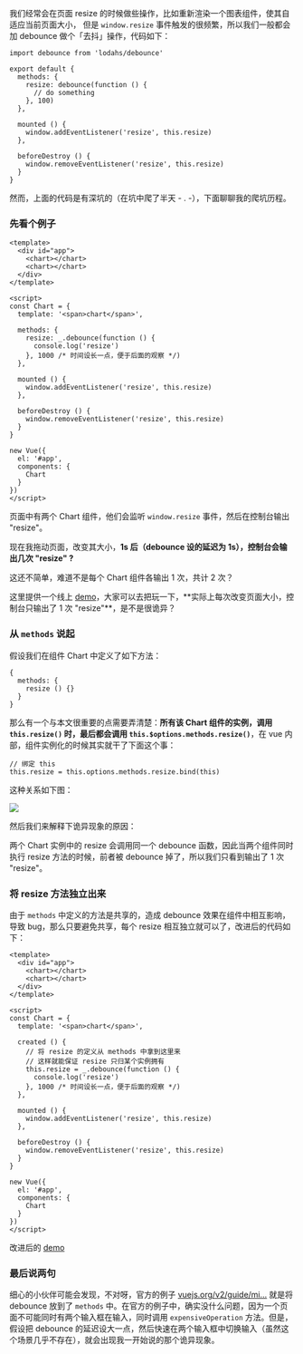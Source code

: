 我们经常会在页面 resize 的时候做些操作，比如重新渲染一个图表组件，使其自适应当前页面大小， 但是 `window.resize` 事件触发的很频繁，所以我们一般都会加 debounce 做个「去抖」操作，代码如下：

```
import debounce from 'lodahs/debounce'

export default {
  methods: {
    resize: debounce(function () {
      // do something
    }, 100)
  },

  mounted () {
    window.addEventListener('resize', this.resize)
  },

  beforeDestroy () {
    window.removeEventListener('resize', this.resize)
  }
}
```

然而，上面的代码是有深坑的（在坑中爬了半天 - . -），下面聊聊我的爬坑历程。

### 先看个例子

```
<template>
  <div id="app">
    <chart></chart>
    <chart></chart>
  </div>
</template>

<script>
const Chart = {
  template: '<span>chart</span>',

  methods: {
    resize: _.debounce(function () {
      console.log('resize')
    }, 1000 /* 时间设长一点，便于后面的观察 */)
  },

  mounted () {
    window.addEventListener('resize', this.resize)
  },

  beforeDestroy () {
    window.removeEventListener('resize', this.resize)
  }
}

new Vue({
  el: '#app',
  components: {
    Chart
  }
})
</script>
```

页面中有两个 Chart 组件，他们会监听 `window.resize` 事件，然后在控制台输出 "resize"。

现在我拖动页面，改变其大小，**1s 后（debounce 设的延迟为 1s），控制台会输出几次 "resize" ?**

这还不简单，难道不是每个 Chart 组件各输出 1 次，共计 2 次？

这里提供一个线上 [demo](https://link.juejin.cn/?target=https%3A%2F%2Fjsfiddle.net%2Fg5jykkrn%2F10%2F "https://jsfiddle.net/g5jykkrn/10/")，大家可以去把玩一下，**实际上每次改变页面大小，控制台只输出了 1 次 "resize"**，是不是很诡异？

### 从 `methods` 说起

假设我们在组件 Chart 中定义了如下方法：

```
{
  methods: {
    resize () {}
  }
}
```

那么有一个与本文很重要的点需要弄清楚：**所有该 Chart 组件的实例，调用 `this.resize()` 时，最后都会调用 `this.$options.methods.resize()`**，在 vue 内部，组件实例化的时候其实就干了下面这个事：

```
// 绑定 this
this.resize = this.options.methods.resize.bind(this)
```

这种关系如下图：

![](https://p1-jj.byteimg.com/tos-cn-i-t2oaga2asx/gold-user-assets/2017/11/25/15ff2ab19db222b8~tplv-t2oaga2asx-jj-mark:3024:0:0:0:q75.png)

然后我们来解释下诡异现象的原因：

两个 Chart 实例中的 resize 会调用同一个 debounce 函数，因此当两个组件同时执行 resize 方法的时候，前者被 debounce 掉了，所以我们只看到输出了 1 次 "resize"。

### 将 resize 方法独立出来

由于 `methods` 中定义的方法是共享的，造成 debounce 效果在组件中相互影响，导致 bug，那么只要避免共享，每个 resize 相互独立就可以了，改进后的代码如下：

```
<template>
  <div id="app">
    <chart></chart>
    <chart></chart>
  </div>
</template>

<script>
const Chart = {
  template: '<span>chart</span>',

  created () {
    // 将 resize 的定义从 methods 中拿到这里来
    // 这样就能保证 resize 只归某个实例拥有
    this.resize = _.debounce(function () {
      console.log('resize')
    }, 1000 /* 时间设长一点，便于后面的观察 */)
  },

  mounted () {
    window.addEventListener('resize', this.resize)
  },

  beforeDestroy () {
    window.removeEventListener('resize', this.resize)
  }
}

new Vue({
  el: '#app',
  components: {
    Chart
  }
})
</script>
```

改进后的 [demo](https://link.juejin.cn/?target=https%3A%2F%2Fjsfiddle.net%2Fg5jykkrn%2F13%2F "https://jsfiddle.net/g5jykkrn/13/")

### 最后说两句

细心的小伙伴可能会发现，不对呀，官方的例子 [vuejs.org/v2/guide/mi…](https://link.juejin.cn/?target=https%3A%2F%2Fvuejs.org%2Fv2%2Fguide%2Fmigration.html%23debounce-search-demo "https://vuejs.org/v2/guide/migration.html#debounce-search-demo") 就是将 debounce 放到了 `methods` 中。在官方的例子中，确实没什么问题，因为一个页面不可能同时有两个输入框在输入，同时调用 `expensiveOperation` 方法。但是，假设把 debounce 的延迟设大一点，然后快速在两个输入框中切换输入（虽然这个场景几乎不存在），就会出现我一开始说的那个诡异现象。
